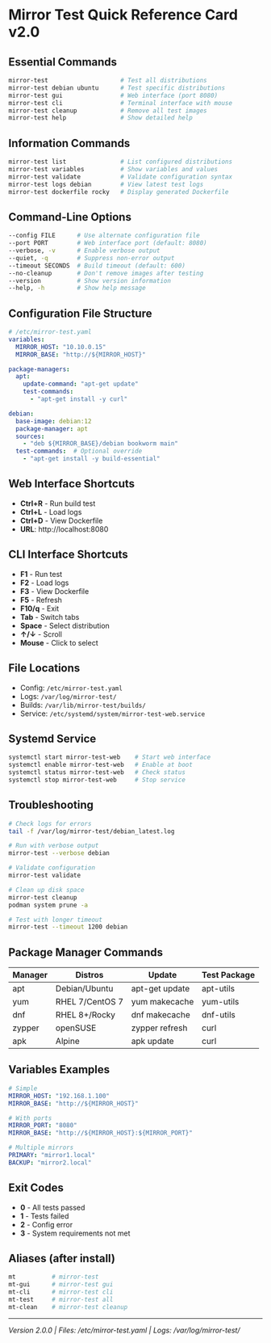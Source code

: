 # Mirror Test Quick Reference Card v2.0

## Essential Commands
```bash
mirror-test                    # Test all distributions
mirror-test debian ubuntu      # Test specific distributions  
mirror-test gui                # Web interface (port 8080)
mirror-test cli                # Terminal interface with mouse
mirror-test cleanup            # Remove all test images
mirror-test help               # Show detailed help
```

## Information Commands
```bash
mirror-test list               # List configured distributions
mirror-test variables          # Show variables and values
mirror-test validate           # Validate configuration syntax
mirror-test logs debian        # View latest test logs
mirror-test dockerfile rocky   # Display generated Dockerfile
```

## Command-Line Options
```bash
--config FILE      # Use alternate configuration file
--port PORT        # Web interface port (default: 8080)
--verbose, -v      # Enable verbose output
--quiet, -q        # Suppress non-error output  
--timeout SECONDS  # Build timeout (default: 600)
--no-cleanup       # Don't remove images after testing
--version          # Show version information
--help, -h         # Show help message
```

## Configuration File Structure
```yaml
# /etc/mirror-test.yaml
variables:
  MIRROR_HOST: "10.10.0.15"
  MIRROR_BASE: "http://${MIRROR_HOST}"

package-managers:
  apt:
    update-command: "apt-get update"
    test-commands:
      - "apt-get install -y curl"

debian:
  base-image: debian:12
  package-manager: apt
  sources:
    - "deb ${MIRROR_BASE}/debian bookworm main"
  test-commands:  # Optional override
    - "apt-get install -y build-essential"
```

## Web Interface Shortcuts
- **Ctrl+R** - Run build test
- **Ctrl+L** - Load logs  
- **Ctrl+D** - View Dockerfile
- **URL**: http://localhost:8080

## CLI Interface Shortcuts
- **F1** - Run test
- **F2** - Load logs
- **F3** - View Dockerfile
- **F5** - Refresh
- **F10/q** - Exit
- **Tab** - Switch tabs
- **Space** - Select distribution
- **↑/↓** - Scroll
- **Mouse** - Click to select

## File Locations
- Config: `/etc/mirror-test.yaml`
- Logs: `/var/log/mirror-test/`
- Builds: `/var/lib/mirror-test/builds/`
- Service: `/etc/systemd/system/mirror-test-web.service`

## Systemd Service
```bash
systemctl start mirror-test-web    # Start web interface
systemctl enable mirror-test-web   # Enable at boot
systemctl status mirror-test-web   # Check status
systemctl stop mirror-test-web     # Stop service
```

## Troubleshooting
```bash
# Check logs for errors
tail -f /var/log/mirror-test/debian_latest.log

# Run with verbose output
mirror-test --verbose debian

# Validate configuration
mirror-test validate

# Clean up disk space
mirror-test cleanup
podman system prune -a

# Test with longer timeout
mirror-test --timeout 1200 debian
```

## Package Manager Commands
| Manager | Distros | Update | Test Package |
|---------|---------|--------|--------------|
| apt | Debian/Ubuntu | apt-get update | apt-utils |
| yum | RHEL 7/CentOS 7 | yum makecache | yum-utils |
| dnf | RHEL 8+/Rocky | dnf makecache | dnf-utils |
| zypper | openSUSE | zypper refresh | curl |
| apk | Alpine | apk update | curl |

## Variables Examples
```yaml
# Simple
MIRROR_HOST: "192.168.1.100"
MIRROR_BASE: "http://${MIRROR_HOST}"

# With ports
MIRROR_PORT: "8080"
MIRROR_BASE: "http://${MIRROR_HOST}:${MIRROR_PORT}"

# Multiple mirrors
PRIMARY: "mirror1.local"
BACKUP: "mirror2.local"
```

## Exit Codes
- **0** - All tests passed
- **1** - Tests failed
- **2** - Config error
- **3** - System requirements not met

## Aliases (after install)
```bash
mt          # mirror-test
mt-gui      # mirror-test gui
mt-cli      # mirror-test cli
mt-test     # mirror-test all
mt-clean    # mirror-test cleanup
```

---
*Version 2.0.0 | Files: /etc/mirror-test.yaml | Logs: /var/log/mirror-test/*